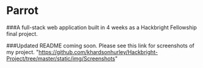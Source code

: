 # Parrot
###A full-stack web application built in 4 weeks as a Hackbright Fellowship final project.
<!-- <img src="https://raw.githubusercontent.com/khardsonhurley/Hackbright-Project/static/img/Screenshots/HomePage.png" alt="Parrot Homepage Screenshot"> -->
###Updated README coming soon. Please see this link for screenshots of my project. 
"https://github.com/khardsonhurley/Hackbright-Project/tree/master/static/img/Screenshots"